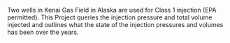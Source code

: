 Two wells in Kenai Gas Field in Alaska are used for Class 1 injection (EPA permitted).  This Project queries the injection pressure and total volume injected and outlines what the state of the injection pressures and volumes has been over the years. 
